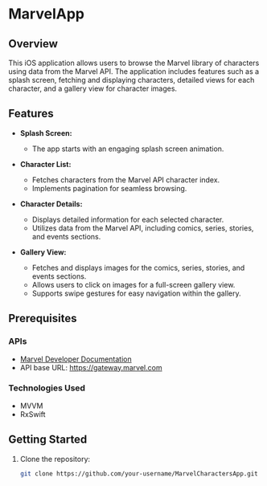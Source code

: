 # MarvelApp
## Overview

This iOS application allows users to browse the Marvel library of characters using data from the Marvel API. The application includes features such as a splash screen, fetching and displaying characters, detailed views for each character, and a gallery view for character images.

## Features

- **Splash Screen:**
  - The app starts with an engaging splash screen animation.

- **Character List:**
  - Fetches characters from the Marvel API character index.
  - Implements pagination for seamless browsing.

- **Character Details:**
  - Displays detailed information for each selected character.
  - Utilizes data from the Marvel API, including comics, series, stories, and events sections.

- **Gallery View:**
  - Fetches and displays images for the comics, series, stories, and events sections.
  - Allows users to click on images for a full-screen gallery view.
  - Supports swipe gestures for easy navigation within the gallery.

## Prerequisites

### APIs

- [Marvel Developer Documentation](https://developer.marvel.com/documentation/getting_started)
- API base URL: https://gateway.marvel.com

### Technologies Used

- MVVM
- RxSwift

## Getting Started

1. Clone the repository:

   ```bash
   git clone https://github.com/your-username/MarvelCharactersApp.git
